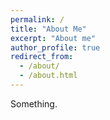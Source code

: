 ```yaml
---
permalink: /
title: "About Me"
excerpt: "About me"
author_profile: true
redirect_from: 
  - /about/
  - /about.html
---
```


Something.


